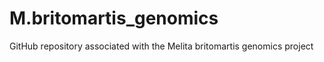 # M.britomartis_genomics

GitHub repository associated with the Melita britomartis genomics project
